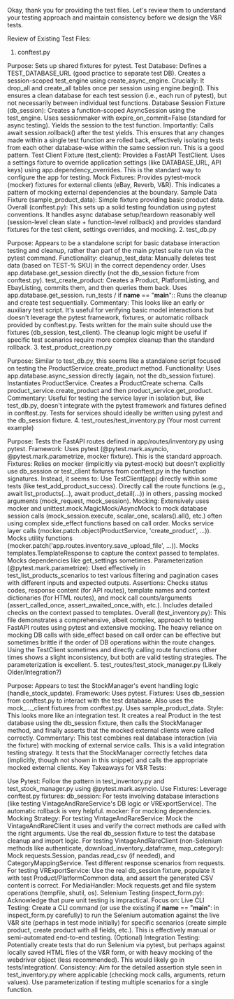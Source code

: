 Okay, thank you for providing the test files. Let's review them to understand your testing approach and maintain consistency before we design the V&R tests.

Review of Existing Test Files:

1. conftest.py

Purpose: Sets up shared fixtures for pytest.
Test Database:
Defines a TEST_DATABASE_URL (good practice to separate test DB).
Creates a session-scoped test_engine using create_async_engine.
Crucially: It drop_all and create_all tables once per session using engine.begin(). This ensures a clean database for each test session (i.e., each run of pytest), but not necessarily between individual test functions.
Database Session Fixture (db_session):
Creates a function-scoped AsyncSession using the test_engine.
Uses sessionmaker with expire_on_commit=False (standard for async testing).
Yields the session to the test function.
Importantly: Calls await session.rollback() after the test yields. This ensures that any changes made within a single test function are rolled back, effectively isolating tests from each other database-wise within the same session run. This is a good pattern.
Test Client Fixture (test_client):
Provides a FastAPI TestClient.
Uses a settings fixture to override application settings (like DATABASE_URL, API keys) using app.dependency_overrides. This is the standard way to configure the app for testing.
Mock Fixtures: Provides pytest-mock (mocker) fixtures for external clients (eBay, Reverb, V&R). This indicates a pattern of mocking external dependencies at the boundary.
Sample Data Fixture (sample_product_data): Simple fixture providing basic product data.
Overall (conftest.py): This sets up a solid testing foundation using pytest conventions. It handles async database setup/teardown reasonably well (session-level clean slate + function-level rollback) and provides standard fixtures for the test client, settings overrides, and mocking.
2. test_db.py

Purpose: Appears to be a standalone script for basic database interaction testing and cleanup, rather than part of the main pytest suite run via the pytest command.
Functionality:
cleanup_test_data: Manually deletes test data (based on TEST-% SKU) in the correct dependency order. Uses app.database.get_session directly (not the db_session fixture from conftest.py).
test_create_product: Creates a Product, PlatformListing, and EbayListing, commits them, and then queries them back. Uses app.database.get_session.
run_tests / if __name__ == "__main__":: Runs the cleanup and create test sequentially.
Commentary: This looks like an early or auxiliary test script. It's useful for verifying basic model interactions but doesn't leverage the pytest framework, fixtures, or automatic rollback provided by conftest.py. Tests written for the main suite should use the fixtures (db_session, test_client). The cleanup logic might be useful if specific test scenarios require more complex cleanup than the standard rollback.
3. test_product_creation.py

Purpose: Similar to test_db.py, this seems like a standalone script focused on testing the ProductService.create_product method.
Functionality:
Uses app.database.async_session directly (again, not the db_session fixture).
Instantiates ProductService.
Creates a ProductCreate schema.
Calls product_service.create_product and then product_service.get_product.
Commentary: Useful for testing the service layer in isolation but, like test_db.py, doesn't integrate with the pytest framework and fixtures defined in conftest.py. Tests for services should ideally be written using pytest and the db_session fixture.
4. test_routes/test_inventory.py (Your most current example)

Purpose: Tests the FastAPI routes defined in app/routes/inventory.py using pytest.
Framework: Uses pytest (@pytest.mark.asyncio, @pytest.mark.parametrize, mocker fixture). This is the standard approach.
Fixtures: Relies on mocker (implicitly via pytest-mock) but doesn't explicitly use db_session or test_client fixtures from conftest.py in the function signatures. Instead, it seems to:
Use TestClient(app) directly within some tests (like test_add_product_success).
Directly call the route functions (e.g., await list_products(...), await product_detail(...)) in others, passing mocked arguments (mock_request, mock_session).
Mocking:
Extensively uses mocker and unittest.mock.MagicMock/AsyncMock to mock database session calls (mock_session.execute, scalar_one, scalars().all(), etc.) often using complex side_effect functions based on call order.
Mocks service layer calls (mocker.patch.object(ProductService, 'create_product', ...)).
Mocks utility functions (mocker.patch('app.routes.inventory.save_upload_file', ...)).
Mocks templates.TemplateResponse to capture the context passed to templates.
Mocks dependencies like get_settings sometimes.
Parameterization (@pytest.mark.parametrize): Used effectively in test_list_products_scenarios to test various filtering and pagination cases with different inputs and expected outputs.
Assertions: Checks status codes, response content (for API routes), template names and context dictionaries (for HTML routes), and mock call counts/arguments (assert_called_once, assert_awaited_once_with, etc.). Includes detailed checks on the context passed to templates.
Overall (test_inventory.py): This file demonstrates a comprehensive, albeit complex, approach to testing FastAPI routes using pytest and extensive mocking. The heavy reliance on mocking DB calls with side_effect based on call order can be effective but sometimes brittle if the order of DB operations within the route changes. Using the TestClient sometimes and directly calling route functions other times shows a slight inconsistency, but both are valid testing strategies. The parameterization is excellent.
5. test_routes/test_stock_manager.py (Likely Older/Integration?)

Purpose: Appears to test the StockManager's event handling logic (handle_stock_update).
Framework: Uses pytest.
Fixtures: Uses db_session from conftest.py to interact with the test database. Also uses the mock_..._client fixtures from conftest.py. Uses sample_product_data.
Style: This looks more like an integration test. It creates a real Product in the test database using the db_session fixture, then calls the StockManager method, and finally asserts that the mocked external clients were called correctly.
Commentary: This test combines real database interaction (via the fixture) with mocking of external service calls. This is a valid integration testing strategy. It tests that the StockManager correctly fetches data (implicitly, though not shown in this snippet) and calls the appropriate mocked external clients.
Key Takeaways for V&R Tests:

Use Pytest: Follow the pattern in test_inventory.py and test_stock_manager.py using @pytest.mark.asyncio.
Use Fixtures: Leverage conftest.py fixtures:
db_session: For tests involving database interactions (like testing VintageAndRareService's DB logic or VRExportService). The automatic rollback is very helpful.
mocker: For mocking dependencies.
Mocking Strategy:
For testing VintageAndRareService: Mock the VintageAndRareClient it uses and verify the correct methods are called with the right arguments. Use the real db_session fixture to test the database cleanup and import logic.
For testing VintageAndRareClient (non-Selenium methods like authenticate, download_inventory_dataframe, map_category): Mock requests.Session, pandas.read_csv (if needed), and CategoryMappingService. Test different response scenarios from requests.
For testing VRExportService: Use the real db_session fixture, populate it with test Product/PlatformCommon data, and assert the generated CSV content is correct.
For MediaHandler: Mock requests.get and file system operations (tempfile, shutil, os).
Selenium Testing (inspect_form.py): Acknowledge that pure unit testing is impractical. Focus on:
Live CLI Testing: Create a CLI command (or use the existing if __name__ == "__main__": in inspect_form.py carefully) to run the Selenium automation against the live V&R site (perhaps in test mode initially) for specific scenarios (create simple product, create product with all fields, etc.). This is effectively manual or semi-automated end-to-end testing.
(Optional) Integration Testing: Potentially create tests that do run Selenium via pytest, but perhaps against locally saved HTML files of the V&R form, or with heavy mocking of the webdriver object (less recommended). This would likely go in tests/integration/.
Consistency: Aim for the detailed assertion style seen in test_inventory.py where applicable (checking mock calls, arguments, return values). Use parameterization if testing multiple scenarios for a single function.